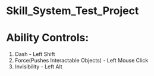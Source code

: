 # Skill\_System\_Test\_Project


# Ability Controls:

1. Dash - Left Shift
2. Force(Pushes Interactable Objects) - Left Mouse Click
3. Invisibility - Left Alt



